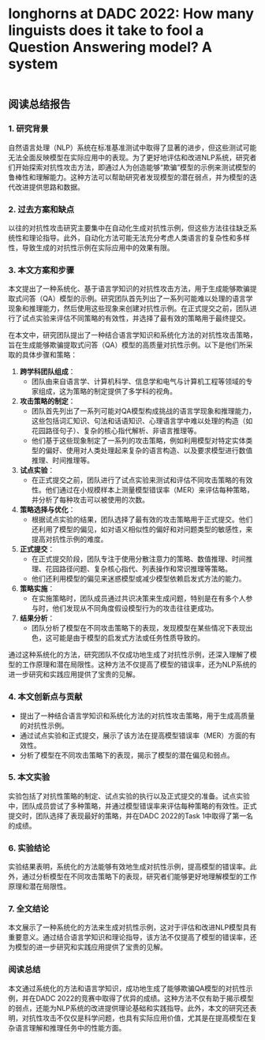 # longhorns at DADC 2022: How many linguists does it take to fool a Question Answering model? A system

<figure><img src="../../.gitbook/assets/image (154).png" alt=""><figcaption></figcaption></figure>

## 阅读总结报告

### 1. 研究背景

自然语言处理（NLP）系统在标准基准测试中取得了显著的进步，但这些测试可能无法全面反映模型在实际应用中的表现。为了更好地评估和改进NLP系统，研究者们开始探索对抗性攻击方法，即通过人为创造能够“欺骗”模型的示例来测试模型的鲁棒性和理解能力。这种方法可以帮助研究者发现模型的潜在弱点，并为模型的迭代改进提供思路和数据。

### 2. 过去方案和缺点

以往的对抗性攻击研究主要集中在自动化生成对抗性示例，但这些方法往往缺乏系统性和理论指导。此外，自动化方法可能无法充分考虑人类语言的复杂性和多样性，导致生成的对抗性示例在实际应用中的效果有限。

### 3. 本文方案和步骤

本文提出了一种系统化、基于语言学知识的对抗性攻击方法，用于生成能够欺骗提取式问答（QA）模型的示例。研究团队首先列出了一系列可能难以处理的语言学现象和推理能力，然后使用这些现象来创建对抗性示例。在正式提交之前，团队进行了试点实验来评估不同策略的有效性，并选择了最有效的策略用于最终提交。

在本文中，研究团队提出了一种结合语言学知识和系统化方法的对抗性攻击策略，旨在生成能够欺骗提取式问答（QA）模型的高质量对抗性示例。以下是他们所采取的具体步骤和策略：

1. **跨学科团队组成**：
   * 团队由来自语言学、计算机科学、信息学和电气与计算机工程等领域的专家组成，这为策略的制定提供了多学科的视角。
2. **攻击策略的制定**：
   * 团队首先列出了一系列可能对QA模型构成挑战的语言学现象和推理能力，这些包括词汇知识、句法和话语知识、心理语言学中难以处理的构造（如花园路径句子）、复杂的核心指代解析、非语言推理等。
   * 他们基于这些现象制定了一系列的攻击策略，例如利用模型对特定实体类型的偏好、使用对人类处理起来复杂的语言构造、以及要求模型进行数值推理、时间推理等。
3. **试点实验**：
   * 在正式提交之前，团队进行了试点实验来测试和评估不同攻击策略的有效性。他们通过在小规模样本上测量模型错误率（MER）来评估每种策略，并分析了每种攻击可以被使用的次数。
4. **策略选择与优化**：
   * 根据试点实验的结果，团队选择了最有效的攻击策略用于正式提交。他们还利用了模型的偏见，如对语义相似性的偏好和对问题类型的敏感性，来提高对抗性示例的难度。
5. **正式提交**：
   * 在正式提交阶段，团队专注于使用分散注意力的策略、数值推理、时间推理、花园路径问题、复杂核心指代、列表操作和常识推理等策略。
   * 他们还利用模型的偏见来迷惑模型或减少模型依赖启发式方法的能力。
6. **策略实施**：
   * 在实施策略时，团队成员通过共识决策来生成问题，特别是在有多个人参与时，他们发现从不同角度假设模型行为的攻击往往更成功。
7. **结果分析**：
   * 团队分析了模型在不同攻击策略下的表现，发现模型在某些情况下表现出色，这可能是由于模型的启发式方法或任务性质导致的。

通过这种系统化的方法，研究团队不仅成功地生成了对抗性示例，还深入理解了模型的工作原理和潜在局限性。这种方法不仅提高了模型的错误率，还为NLP系统的进一步研究和实践应用提供了宝贵的见解。

### 4. 本文创新点与贡献

* 提出了一种结合语言学知识和系统化方法的对抗性攻击策略，用于生成高质量的对抗性示例。
* 通过试点实验和正式提交，展示了该方法在提高模型错误率（MER）方面的有效性。
* 分析了模型在不同攻击策略下的表现，揭示了模型的潜在偏见和弱点。

### 5. 本文实验

实验包括了对抗性策略的制定、试点实验的执行以及正式提交的准备。试点实验中，团队成员尝试了多种策略，并通过模型错误率来评估每种策略的有效性。正式提交时，团队选择了表现最好的策略，并在DADC 2022的Task 1中取得了第一名的成绩。

### 6. 实验结论

实验结果表明，系统化的方法能够有效地生成对抗性示例，提高模型的错误率。此外，通过分析模型在不同攻击策略下的表现，研究者们能够更好地理解模型的工作原理和潜在局限性。

### 7. 全文结论

本文展示了一种系统化的方法来生成对抗性示例，这对于评估和改进NLP模型具有重要意义。通过结合语言学知识和理论指导，该方法不仅提高了模型的错误率，还为模型的进一步研究和实践应用提供了宝贵的见解。

### 阅读总结

本文通过系统化的方法和语言学知识，成功地生成了能够欺骗QA模型的对抗性示例，并在DADC 2022的竞赛中取得了优异的成绩。这种方法不仅有助于揭示模型的弱点，还能为NLP系统的改进提供理论基础和实践指导。此外，本文的研究还表明，对抗性攻击不仅仅是科学问题，也具有实际应用价值，尤其是在提高模型在复杂语言理解和推理任务中的性能方面。
